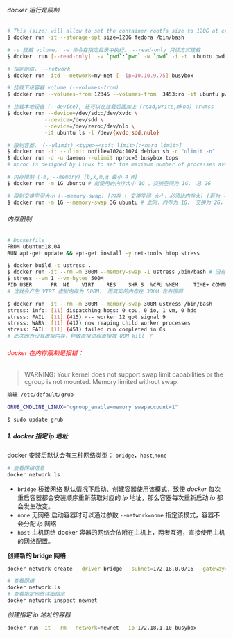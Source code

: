 ###### docker 运行是限制

```bash
# This (size) will allow to set the container rootfs size to 120G at creation time
$ docker run -it --storage-opt size=120G fedora /bin/bash

# -v 挂载 volume， -w 命令在指定目录中执行， --read-only 只读方式挂载
$ docker  run [--read-only]  -v `pwd`:`pwd` -w `pwd` -i -t  ubuntu pwd

# 指定网络， --network
$ docker run -itd --network=my-net [--ip=10.10.9.75] busybox

# 挂载下级容器 volume (--volumes-from)
$ docker run --volumes-from 12345 --volumes-from  3453:ro -it ubuntu pwd

# 挂载本地设备 (--device), 还可以在挂载后面加上 (read,write,mkno) :rwmss
$ docker run --device=/dev/sdc:/dev/xvdc \
			--device=/dev/sdd \
			--device=/dev/zero:/dev/nlo \
			-it ubuntu ls -l /dev/{xvdc,sdd,nulo}

# 限制容器， (--ulimit) <type>=<soft limit>[:<hard limit>]
$ docker run -it --ulimit nofile=1024:1024 debian sh -c "ulimit -n"
$ docker run -d -u daemon --ulimit nproc=3 busybox tops
# nproc is designed by Linux to set the maximum number of processes available to a user, not to a container. For example, start four containers with daemon user

# 内存限制 (-m, --memory) [b,k,m,g 最小 4 M]
$ docker run -m 1G ubuntu # 能使用的内存大小 1G ，交换空间为 1G， 总 2G

# 限制交换空间大小 (--memory-swap) [内存 + 交换空间 大小，必须比内存大] (若为 -1 不限制大小)
$ docker run -m 1G --memory-swap 3G ubuntu # 此时，内存为 1G， 交换为 2G， 总 3G
```



###### 内存限制

```bash
# Dockerfile
FROM ubuntu:18.04
RUN apt-get update && apt-get install -y net-tools htop stress

$ docker build -t ustress .
$ docker run -it --rm -m 300M --memory-swap -1 ustress /bin/bash # 没有现象 swap 内存
$ stress --vm 1 --vm-bytes 500M
PID USER      PR  NI    VIRT    RES    SHR S  %CPU %MEM     TIME+ COMMAND                 2181 root      20   0  520240 218936    276 D  34.2  5.4   0:15.53 stress
# 这就会产生 VIRT 虚拟内存为 500M， 而真实的内存在 300M 左右徘徊

$ docker run -it --rm -m 300M --memory-swap 300M ustress /bin/bash
stress: info: [11] dispatching hogs: 0 cpu, 0 io, 1 vm, 0 hdd
stress: FAIL: [11] (415) <-- worker 12 got signal 9
stress: WARN: [11] (417) now reaping child worker processes
stress: FAIL: [11] (451) failed run completed in 0s
# 此次因为没有虚拟内存，导致直接进程直接被 OOM kill 了
```



###### <font color="red">docker 在内存限制是报错：</font>

>  WARNING: Your kernel does not support swap limit capabilities or the cgroup is not mounted. Memory limited without swap.

```bash
编辑 /etc/default/grub

GRUB_CMDLINE_LINUX="cgroup_enable=memory swapaccount=1"

$ sudo update-grub
```



##### 1. docker 指定 ip 地址

docker 安装后默认会有三种网络类型： `bridge`，`host`,`none`

```bash
# 查看网络信息
docker network ls
```

- `bridge` 桥接网络
  默认情况下启动、创建容器使用该模式，致使 *docker* 每次重启容器都会安装顺序重新获取对应的 *ip* 地址，那么容器每次重新启动 *ip* 都会发生改变。
- `none` 无网络
  启动容器时可以通过参数 `--network=none` 指定该模式，容器不会分配 *ip* 网络
- `host` 主机网络
  docker 容器的网络会依附在主机上，两者互通，直接使用主机的网络配置。

**创建新的 bridge 网络**

```bash
docker network create --driver bridge --subnet=172.18.0.0/16 --gateway=172.18.1.1 newnet

# 查看网络
docker network ls
# 查看指定网络详细信息
docker network inspect newnet
```

*创建指定 ip 地址的容器*

```bash
docker run -it --rm --network=newnet --ip 172.18.1.10 busybox
```

